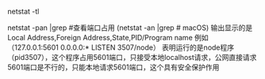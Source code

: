 netstat -tl

netstat -pan |grep <port> #查看端口占用 (netstat -an |grep <port>  # macOS)
输出显示的是Local Address,Foreign Address,State,PID/Program name
例如（127.0.0.1:5601 0.0.0.0:* LISTEN 3507/node）
表明运行的是node程序（pid3507），这个程序占用5601端口，只接受本地localhost请求，公网直接请求5601端口是不行的，只能本地请求5601端口，这个具有安全保护作用

